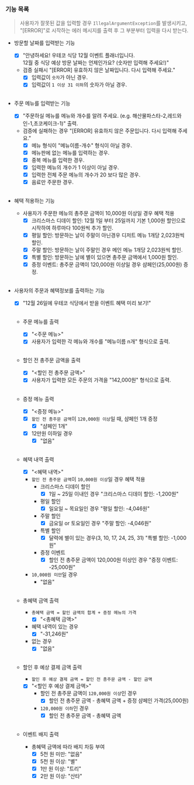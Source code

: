 ### 기능 목록

> 사용자가 잘못된 값을 입력할 경우 `IllegalArgumentException`를 발생시키고,<br>
> "[ERROR]"로 시작하는 에러 메시지를 출력 후 그 부분부터 입력을 다시 받는다.

- 방문할 날짜를 입력받는 기능
    - [x] "안녕하세요! 우테코 식당 12월 이벤트 플래너입니다.  
      12월 중 식당 예상 방문 날짜는 언제인가요? (숫자만 입력해 주세요!)"
    - 검증 실패시 "[ERROR] 유효하지 않은 날짜입니다. 다시 입력해 주세요."
        - [x] 입력값이 `숫자`가 아닌 경우.
        - [x] 입력값이 `1 이상 31 이하`의 숫자가 아닐 경우.<br><br>

- 주문 메뉴를 입력받는 기능
    - [x] "주문하실 메뉴를 메뉴와 개수를 알려 주세요. (e.g. 해산물파스타-2,레드와인-1,초코케이크-1)" 출력.
    - 검증에 실패하는 경우 "[ERROR] 유효하지 않은 주문입니다. 다시 입력해 주세요."
        - [x] 메뉴 형식이 "메뉴이름-개수" 형식이 아닐 경우.
        - [x] 메뉴판에 없는 메뉴를 입력하는 경우.
        - [x] 중복 메뉴를 입력한 경우.
        - [x] 입력한 메뉴의 개수가 1 이상이 아닐 경우.
        - [x] 입력한 전체 주문 메뉴의 개수가 20 보다 많은 경우.
        - [x] 음료만 주문한 경우.<br><br>

- 혜택 적용하는 기능
    - 사용자가 주문한 메뉴의 총주문 금액이 10,000원 이상일 경우 혜택 적용
        - [x] 크리스마스 디데이 할인: 12월 1일 부터 25일까지 기본 1,000원 할인으로 시작하여 하루마다 100원씩 추가 할인.
        - [x] 평일 할인: 방문하는 날이 주말이 아닌경우 디저트 메뉴 1개당 2,023원씩 할인.
        - [x] 주말 할인: 방문하는 날이 주말인 경우 메인 메뉴 1개당 2,023원씩 할인.
        - [x] 특별 할인: 방문하는 날에 별이 있으면 총주문 금액에서 1,000원 할인.
        - [x] 증정 이벤트: 총주문 금액이 120,000원 이상일 경우 샴페인(25,000원) 증정.<br><br>

- 사용자의 주문과 혜택정보를 출력하는 기능

    - [x] "12월 26일에 우테코 식당에서 받을 이벤트 혜택 미리 보기!"<br><br>

    - 주문 메뉴를 출력
        - [x] "<주문 메뉴>"
        - [x] 사용자가 입력한 각 메뉴와 개수를 "메뉴이름 n개" 형식으로 출력.<br><br>

    - 할인 전 총주문 금액을 출력
        - [x] "<할인 전 총주문 금액>"
        - [x] 사용자가 입력한 모든 주문의 가격을 "142,000원" 형식으로 출력.<br><br>

    - 증정 메뉴 출력
        - [x] "<증정 메뉴>"
        - [x] `할인 전 총주문 금액`이 `120,000원 이상`일 때, 샴페인 1개 증정
            - [x] "샴페인 1개"
        - [x] 12만원 이하일 경우
            - [x] "없음"<br><br>

    - 혜택 내역 출력
        - [x] "<혜택 내역>"
        - `할인 전 총주문 금액`이 `10,000원 이상`일 경우 혜택 적용
            - 크리스마스 디데이 할인
                - [x] 1일 ~ 25일 이내인 경우 "크리스마스 디데이 할인: -1,200원"
            - 평일 할인
                - [x] 일요일 ~ 목요일인 경우 "평일 할인: -4,046원"
            - 주말 할인
                - [x] 금요일 or 토요일인 경우 "주말 할인: -4,046원"
            - 특별 할인
                - [x] 달력에 별이 있는 경우(3, 10, 17, 24, 25, 31) "특별 할인: -1,000원"
            - 증정 이벤트
                - [x] 할인 전 총주문 금액이 120,000원 이상인 경우 "증정 이벤트: -25,000원"
        - `10,000원 미만`일 경우
            - "없음"<br><br>

    - 총혜택 금액 출력
        - `총혜택 금액 = 할인 금액의 합계 + 증정 메뉴의 가격`
            - [x] "<총혜택 금액>"
        - 혜택 내역이 있는 경우
            - [x] "-31,246원"
        - 없는 경우
            - [x] "없음"<br><br>

    - 할인 후 예상 결제 금액 출력
        - `할인 후 예상 결제 금액 = 할인 전 총주문 금액 - 할인 금액`
        - [x] "<할인 후 예상 결제 금액>"
            - 할인 전 총주문 금액이 `120,000원 이상`인 경우
                - [x] 할인 전 총주문 금액 - 총혜택 금액 + 증정 샴페인 가격(25,000원)
            - `120,000원 이하`인 경우
                - [x] 할인 전 총주문 금액 - 총혜택 금액<br><br>

    - 이벤트 배지 출력
        - 총혜택 금액에 따라 배지 차등 부여
            - [x] 5천 원 미만: "없음"
            - [x] 5천 원 이상: "별"
            - [x] 1만 원 이상: "트리"
            - [x] 2만 원 이상: "산타"<br><br>
